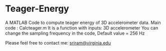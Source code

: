 # Teager-Energy
A MATLAB Code to compute teager energy of 3D accelerometer data.
Main code : Calcteager.m
It is a function with inputs: 3D accelerometer 
You can change the sampling frequency in the code, Default value = 256 Hz

Please feel free to contact me: sriram@virginia.edu
